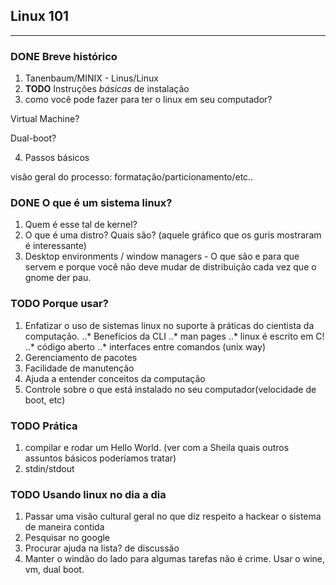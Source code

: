 ## Linux 101
---

### **DONE** Breve histórico
1. Tanenbaum/MINIX - Linus/Linux
2. **TODO** Instruções *básicas* de instalação
3. como você pode fazer para ter o linux em seu computador?

Virtual Machine?

Dual-boot?

4. Passos básicos

visão geral do processo: formatação/particionamento/etc..

### **DONE** O que é um sistema linux?
1. Quem é esse tal de kernel?
2. O que é uma distro? Quais são? (aquele gráfico que os guris mostraram é interessante)
3. Desktop environments / window managers - O que são e para que servem e porque você não deve mudar de distribuição cada vez que o gnome der pau.
### **TODO** Porque usar?
1. Enfatizar o uso de sistemas linux no suporte à práticas do cientista da computação.
..* Benefícios da CLI
..* man pages
..* linux é escrito em C!
..* código aberto
..* interfaces entre comandos (unix way)
2. Gerenciamento de pacotes
3. Facilidade de manutenção
4. Ajuda a entender conceitos da computação
5. Controle sobre o que está instalado no seu computador(velocidade de boot, etc)     
### **TODO** Prática
1. compilar e rodar um Hello World. (ver com a Sheila quais outros assuntos básicos poderíamos tratar)
2. stdin/stdout
### **TODO** Usando linux no dia a dia
1. Passar uma visão cultural geral no que diz respeito a hackear o sistema de maneira contida
2. Pesquisar no google
3. Procurar ajuda na lista? de discussão
4. Manter o windão do lado para algumas tarefas não é crime. Usar o wine, vm, dual boot.